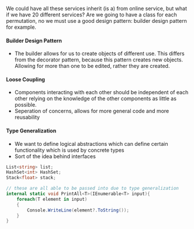 We could have all these services inherit (is a) from online service, but what if we have 20 different services? Are we going to have a class for each permutation, no we must use a good design pattern: builder design pattern for example.

#### Builder Design Pattern

- The builder allows for us to create objects of different use. This differs from the decorator pattern, because this pattern creates new objects. Allowing for more than one to be edited, rather they are created.

#### Loose Coupling

- Components interacting with each other should be independent of each other relying on the knowledge of the other components as little as possible.
- Seperation of concerns, allows for more general code and more reusability

#### Type Generalization 

- We want to define logical abstractions which can define certain functionality which is used by concrete types
- Sort of the idea behind interfaces

```cs
List<string> list;
HashSet<int> HashSet;
Stack<float> stack;

// these are all able to be passed into due to type generalization
internal static void PrintAll<T>(IEnumerable<T> input){
	foreach(T element in input)
	{
		Console.WriteLine(element?.ToString());
	}
}
```